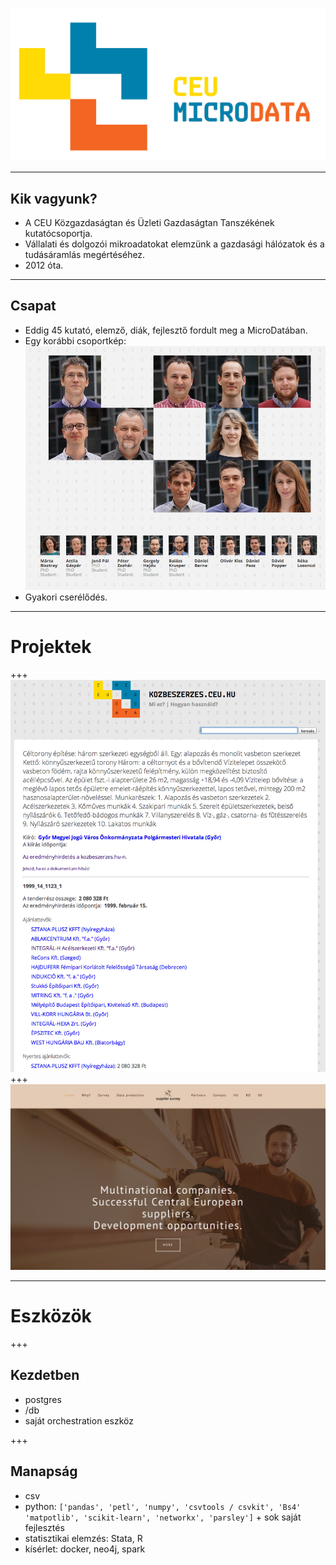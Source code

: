 ![CEU MicroData](https://github.com/korenmiklos/talks/raw/pydata/decal.png)

---
## Kik vagyunk?
- A CEU Közgazdaságtan és Üzleti Gazdaságtan Tanszékének kutatócsoportja.
- Vállalati és dolgozói mikroadatokat elemzünk a gazdasági hálózatok és a tudásáramlás megértéséhez.
- 2012 óta. 

---
## Csapat
- Eddig 45 kutató, elemző, diák, fejlesztő fordult meg a MicroDatában.
- Egy korábbi csoportkép:
![](https://github.com/korenmiklos/talks/raw/pydata/team.png)
- Gyakori cserélődés.

---
# Projektek
+++
![kozbeszerzes.ceu.hu](https://github.com/korenmiklos/talks/raw/pydata/kozbeszerzes3.png)
+++
![Supplier Survey](https://github.com/korenmiklos/talks/raw/pydata/suppliersurvey.png)


---
# Eszközök
+++
## Kezdetben
- postgres
- /db
- saját orchestration eszköz

+++
## Manapság
- csv
- python: `['pandas', 'petl', 'numpy', 'csvtools / csvkit', 'Bs4' 'matpotlib', 'scikit-learn', 'networkx', 'parsley']` + sok saját fejlesztés
- statisztikai elemzés: Stata, R
- kísérlet: docker, neo4j, spark
